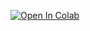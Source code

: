 [![Open In Colab](https://colab.research.google.com/assets/colab-badge.svg)](https://colab.research.google.com/github/ira32barasha/ira32barasha/blob/main/Untitled6.ipynb)
